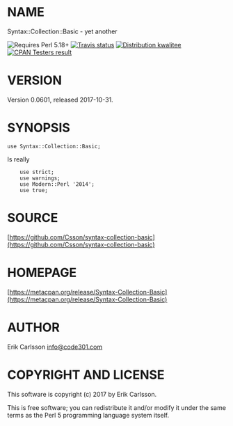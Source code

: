 # NAME

Syntax::Collection::Basic - yet another

<div>
    <p>
    <img src="https://img.shields.io/badge/perl-5.18+-blue.svg" alt="Requires Perl 5.18+" />
    <a href="https://travis-ci.org/Csson/syntax-collection-basic"><img src="https://api.travis-ci.org/Csson/syntax-collection-basic.svg?branch=master" alt="Travis status" /></a>
    <a href="http://cpants.cpanauthors.org/release/CSSON/Syntax-Collection-Basic-0.0601"><img src="http://badgedepot.code301.com/badge/kwalitee/CSSON/Syntax-Collection-Basic/0.0601" alt="Distribution kwalitee" /></a>
    <a href="http://matrix.cpantesters.org/?dist=Syntax-Collection-Basic%200.0601"><img src="http://badgedepot.code301.com/badge/cpantesters/Syntax-Collection-Basic/0.0601" alt="CPAN Testers result" /></a>
    </p>
</div>

# VERSION

Version 0.0601, released 2017-10-31.

# SYNOPSIS

    use Syntax::Collection::Basic;

Is really

        use strict;
        use warnings;
        use Modern::Perl '2014';
        use true;

# SOURCE

[https://github.com/Csson/syntax-collection-basic](https://github.com/Csson/syntax-collection-basic)

# HOMEPAGE

[https://metacpan.org/release/Syntax-Collection-Basic](https://metacpan.org/release/Syntax-Collection-Basic)

# AUTHOR

Erik Carlsson <info@code301.com>

# COPYRIGHT AND LICENSE

This software is copyright (c) 2017 by Erik Carlsson.

This is free software; you can redistribute it and/or modify it under
the same terms as the Perl 5 programming language system itself.

